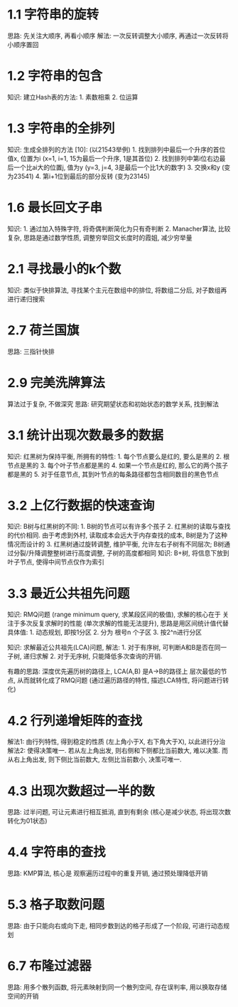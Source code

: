 # 1.1 字符串的旋转
思路: 先关注大顺序, 再看小顺序
解法: 一次反转调整大小顺序, 再通过一次反转将小顺序置回

# 1.2 字符串的包含
知识: 建立Hash表的方法: 1. 素数相乘 2. 位运算

# 1.3 字符串的全排列
知识: 生成全排列的方法 [10]: (以21543举例)
    1. 找到排列中最后一个升序的首位值x, 位置为i (x=1, i=1, 15为最后一个升序, 1是其首位)
    2. 找到排列中第i位右边最后一个比ai大的位置j, 值为y (y=3, j=4, 3是最后一个比1大的数字)
    3. 交换x和y (变为23541)
    4. 第i+1位到最后的部分反转 (变为23145)

# 1.6 最长回文子串
知识: 
    1. 通过加入特殊字符, 将奇偶判断简化为只有奇判断
    2. Manacher算法, 比较复杂, 思路是通过数学性质, 调整穷举回文长度时的霞姐, 减少穷举量
    
# 2.1 寻找最小的k个数
知识: 类似于快排算法, 寻找某个主元在数组中的排位, 将数组二分后, 对子数组再进行递归搜索

# 2.7 荷兰国旗
思路: 三指针快排

# 2.9 完美洗牌算法
算法过于复杂, 不做深究
思路: 研究期望状态和初始状态的数学关系, 找到解法

# 3.1 统计出现次数最多的数据
知识: 红黑树为保持平衡, 所拥有的特性: 
    1. 每个节点要么是红的, 要么是黑的
    2. 根节点是黑的
    3. 每个叶子节点都是黑的
    4. 如果一个节点是红的, 那么它的两个孩子都是黑的
    5. 对于任意节点, 其到叶节点的每条路径都包含相同数目的黑色节点
    
# 3.2 上亿行数据的快速查询
知识: B树与红黑树的不同: 
    1. B树的节点可以有许多个孩子
    2. 红黑树的读取与查找的代价相同. 由于考虑到外村, 读取成本会远大于内存查找的成本, B树是为了这种情况而设计的
    3. 红黑树通过旋转调整, 维护平衡, 允许左右子树有不同层次; B树通过分裂/升降调整整树进行高度调整, 子树的高度都相同
知识: B+树, 将信息下放到叶子节点, 使得中间节点仅作为索引

# 3.3 最近公共祖先问题
知识: RMQ问题 (range minimum query, 求某段区间的极值), 求解的核心在于 关注于多次反复求解时的性能 (单次求解的性能无法提升), 思路是用区间统计值代替具体值: 
    1. 动态规划, 即按1分区
    2. 分为 根号n 个子区
    3. 按2^n进行分区
    
知识: 求解最近公共祖先(LCA)问题, 解法:
    1. 对于有序树, 可判断A和B是否在同一子树, 递归求解
    2. 对于无序树, 只能降低多次查询的开销.
    
有趣的思路: 深度优先遍历树的路径上, LCA(A,B) 是A->B的路径上 层次最低的节点, 从而就转化成了RMQ问题 (通过遍历路径的特性, 描述LCA特性, 将问题进行转化)

# 4.2 行列递增矩阵的查找

解法1: 由行列特性, 得到稳定的性质 (左上角小于X, 右下角大于X), 以此进行分治
解法2: 使得决策唯一. 若从左上角出发, 则右侧和下侧都比当前数大, 难以决策. 而从右上角出发, 则下侧比当前数大, 左侧比当前数小, 决策可唯一.

# 4.3 出现次数超过一半的数

思路: 过半问题, 可让元素进行相互抵消, 直到有剩余 (核心是减少状态, 将出现次数转化为01状态)

# 4.4 字符串的查找

思路: KMP算法, 核心是 观察遍历过程中的重复开销, 通过预处理降低开销

# 5.3 格子取数问题

思路: 由于只能向右或向下走, 相同步数到达的格子形成了一个阶段, 可进行动态规划

# 6.7 布隆过滤器

思路: 用多个散列函数, 将元素映射到同一个散列空间, 存在误判率, 用以换取存储空间的开销




